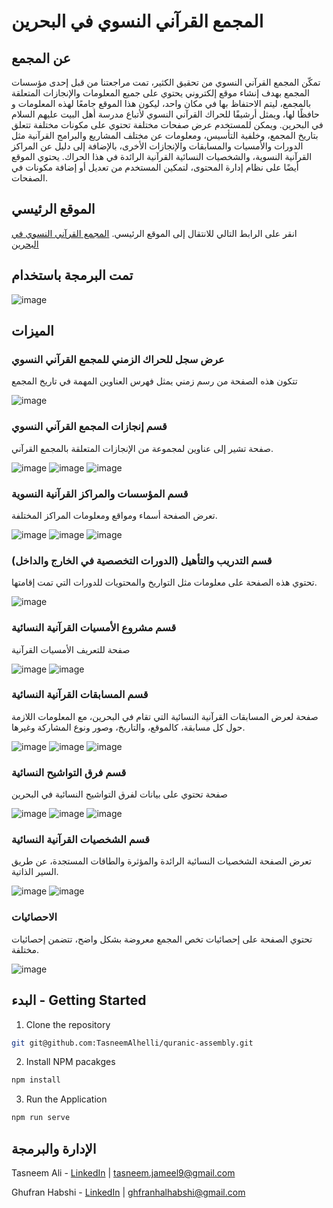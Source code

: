 # المجمع القرآني النسوي في البحرين

## عن المجمع

تمكّن المجمع القرآني النسوي من تحقيق الكثير، تمت مراجعتنا من قبل إحدى مؤسسات المجمع بهدف إنشاء موقع إلكتروني يحتوي على جميع المعلومات والإنجازات المتعلقة بالمجمع، ليتم الاحتفاظ بها في مكان واحد، ليكون هذا الموقع جامعًا لهذه المعلومات و حافظًا لها، ويمثل أرشيفًا للحراك القرآني النسوي لأتباع مدرسة أهل البيت عليهم السلام في البحرين. ويمكن للمستخدم عرض صفحات مختلفة تحتوي على مكونات مختلفة تتعلق بتاريخ المجمع، وخلفية التأسيس، ومعلومات عن مختلف المشاريع والبرامج القرآنية مثل الدورات والأمسيات والمسابقات والإنجازات الأخرى، بالإضافة إلى دليل عن المراكز القرآنية النسوية، والشخصيات النسائية القرآنية الرائدة في هذا الحراك. يحتوي الموقع أيضًا على نظام إدارة المحتوى، لتمكين المستخدم من تعديل أو إضافة مكونات في الصفحات.

## الموقع الرئيسي

انقر على الرابط التالي للانتقال إلى الموقع الرئيسي.
[المجمع القرآني النسوي في البحرين](https://womensquranicassembly-bh.com/)

## تمت البرمجة باستخدام

![image](https://res.cloudinary.com/benjamincrozat-com/image/fetch/c_scale,f_webp,q_auto,w_1200/https://life-long-bunny.fra1.digitaloceanspaces.com/media-library/production/194/LpHvHmvUKRwWojXHVS9uThtKeNLqWv-metabGFyYXZlbC12dWUuanBn-.jpg)

## الميزات

### عرض سجل للحراك الزمني للمجمع القرآني النسوي

تتكون هذه الصفحة من رسم زمني يمثل فهرس العناوين المهمة في تاريخ المجمع

![image](https://i.ibb.co/8XHqmHS/Screenshot-2024-12-04-at-3-40-38-PM.png)

### قسم إنجازات المجمع القرآني النسوي

صفحة تشير إلى عناوين لمجموعة من الإنجازات المتعلقة بالمجمع القرآني.

![image](https://i.ibb.co/FWdrXtw/Screenshot-2024-12-04-at-4-03-40-PM.png)
![image](https://i.ibb.co/bssGSbv/Screenshot-2024-12-04-at-3-51-54-PM.png)
![image](https://i.ibb.co/KGWns8B/Screenshot-2024-12-04-at-3-52-27-PM.png)

### قسم المؤسسات والمراكز القرآنية النسوية

تعرض الصفحة أسماء ومواقع ومعلومات المراكز المختلفة.

![image](https://i.ibb.co/MR1YpPb/Screenshot-2024-12-04-at-4-03-50-PM.png)
![image](https://i.ibb.co/mRQgr33/Screenshot-2024-12-04-at-3-52-03-PM.png)
![image](https://i.ibb.co/HDkQGMm/Screenshot-2024-12-04-at-3-52-11-PM.png)

### قسم التدريب والتأهيل (الدورات التخصصية في الخارج والداخل)

تحتوي هذه الصفحة على معلومات مثل التواريخ والمحتويات للدورات التي تمت إقامتها.

![image](https://i.ibb.co/3NrsK7q/Screenshot-2024-12-04-at-4-04-21-PM.png)

### قسم مشروع الأمسيات القرآنية النسائية

صفحة للتعريف الأمسيات القرآنية

![image](https://i.ibb.co/vVpgYQ2/Screenshot-2024-12-04-at-4-04-33-PM.png)
![image](https://i.ibb.co/vx1SLYL/Screenshot-2024-12-04-at-3-52-49-PM.png)

### قسم المسابقات القرآنية النسائية

صفحة لعرض المسابقات القرآنية النسائية التي تقام في البحرين، مع المعلومات اللازمة حول كل مسابقة، كالموقع، والتاريخ، وصور ونوع المشاركة وغيرها.

![image](https://i.ibb.co/Gn8bXqD/Screenshot-2024-12-04-at-4-04-11-PM.png)
![image](https://i.ibb.co/xsLZs0C/Screenshot-2024-12-04-at-3-52-59-PM.png)
![image](https://i.ibb.co/HzfzfBC/Screenshot-2024-12-04-at-3-53-08-PM.png)

### قسم فرق التواشيح النسائية

صفحة تحتوي على بيانات لفرق التواشيح النسائية في البحرين

![image](https://i.ibb.co/qsxW0rQ/Screenshot-2024-12-04-at-4-04-27-PM.png)
![image](https://i.ibb.co/3vgFhDP/Screenshot-2024-12-04-at-3-53-32-PM.png)
![image](https://i.ibb.co/QNcRMLz/Screenshot-2024-12-04-at-3-53-42-PM.png)

### قسم الشخصيات القرآنية النسائية

تعرض الصفحة الشخصيات النسائية الرائدة والمؤثرة والطاقات المستجدة، عن طريق السير الذاتية.

![image](https://i.ibb.co/tpjCCky/Screenshot-2024-12-04-at-4-04-03-PM.png)
![image](https://i.ibb.co/p03bxVh/Screenshot-2024-12-04-at-3-53-52-PM.png)

### الاحصائيات

تحتوي الصفحة على إحصائيات تخص المجمع معروضة بشكل واضح، تتضمن إحصائيات مختلفة.

![image](https://i.ibb.co/Rg7x8vX/Screenshot-2024-12-04-at-4-10-33-PM.png)

## البدء - Getting Started

1. Clone the repository

```sh
git git@github.com:TasneemAlhelli/quranic-assembly.git
```

2. Install NPM pacakges

```sh
npm install
```

3. Run the Application

```sh
npm run serve
```

## الإدارة والبرمجة

Tasneem Ali - [LinkedIn](https://www.linkedin.com/in/tasneem-jameel-ali/) | tasneem.jameel9@gmail.com

Ghufran Habshi - [LinkedIn](https://www.linkedin.com/in/ghufransalman/) | ghfranhalhabshi@gmail.com
